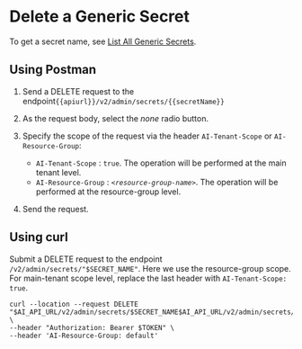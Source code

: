 <!-- loiod5d5187da4d2483baa6a203f1bcbe33a -->

# Delete a Generic Secret

To get a secret name, see [List All Generic Secrets](list-all-generic-secrets-05a3713.md).



<a name="loiod5d5187da4d2483baa6a203f1bcbe33a__section_xnr_myk_4rb"/>

## Using Postman

1.  Send a DELETE request to the endpoint`{{apiurl}}/v2/admin/secrets/{{secretName}}`
2.  As the request body, select the *none* radio button.
3.  Specify the scope of the request via the header `AI-Tenant-Scope` or `AI-Resource-Group`:
    -   `AI-Tenant-Scope` : `true`. The operation will be performed at the main tenant level.
    -   `AI-Resource-Group` : <code><i class="varname">&lt;resource-group-name&gt;</i></code>. The operation will be performed at the resource-group level.

4.  Send the request.



<a name="loiod5d5187da4d2483baa6a203f1bcbe33a__section_y24_pyk_4rb"/>

## Using curl

Submit a DELETE request to the endpoint `/v2/admin/secrets/"$SECRET_NAME"`. Here we use the resource-group scope. For main-tenant scope level, replace the last header with `AI-Tenant-Scope: true`.

```
curl --location --request DELETE "$AI_API_URL/v2/admin/secrets/$SECRET_NAME$AI_API_URL/v2/admin/secrets/$SECRET_NAME" \
--header "Authorization: Bearer $TOKEN" \
--header 'AI-Resource-Group: default' 

```

